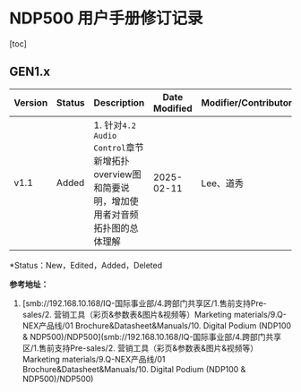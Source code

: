 # NDP500 用户手册修订记录

[toc]



## GEN1.x

| Version | Status | Description                                                  | Date Modified | Modifier/Contributor |
| ------- | ------ | ------------------------------------------------------------ | ------------- | -------------------- |
| v1.1    | Added  | 1. 针对`4.2 Audio Control`章节新增拓扑overview图和简要说明，增加使用者对音频拓扑图的总体理解 | 2025-02-11    | Lee、道秀            |

*Status：New，Edited，Added，Deleted





**参考地址：**

1. [smb://192.168.10.168/IQ-国际事业部/4.跨部门共享区/1.售前支持Pre-sales/2. 营销工具（彩页&参数表&图片&视频等）Marketing materials/9.Q-NEX产品线/01 Brochure&Datasheet&Manuals/10. Digital Podium (NDP100 & NDP500)/NDP500](smb://192.168.10.168/IQ-国际事业部/4.跨部门共享区/1.售前支持Pre-sales/2. 营销工具（彩页&参数表&图片&视频等）Marketing materials/9.Q-NEX产品线/01 Brochure&Datasheet&Manuals/10. Digital Podium (NDP100 & NDP500)/NDP500)
